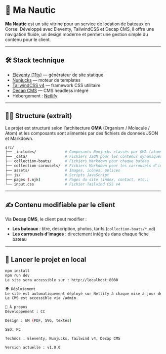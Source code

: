 # 🚤 Ma Nautic

**Ma Nautic** est un site vitrine pour un service de location de bateaux en Corse. Développé avec Eleventy, TailwindCSS et Decap CMS, il offre une navigation fluide, un design moderne et permet une gestion simple du contenu pour le client.

---

## 🛠️ Stack technique

- [Eleventy (11ty)](https://www.11ty.dev/) — générateur de site statique
- [Nunjucks](https://mozilla.github.io/nunjucks/) — moteur de templates
- [TailwindCSS v4](https://tailwindcss.com/) — framework CSS utilitaire
- [Decap CMS](https://decapcms.org/) — CMS headless intégré
- Hébergement : [Netlify](https://www.netlify.com/)

---

## 🧑‍💻 Structure (extrait)

Le projet est structuré selon l’architecture **OMA** (Organism / Molecule / Atom) et les composants sont alimentés par des fichiers de données JSON et Markdown.

```bash
src/
├── _includes/             # Composants Nunjucks classés par OMA (atoms, molecules, organisms)
├── _data/                 # Fichiers JSON pour les contenus dynamiques
├── collection-boats/      # Fichiers Markdown pour chaque bateau
├── collection-carousels/  # Fichiers Markdown pour les carrousels d’images
├── assets/                # Images, icônes, polices
├── js/                    # Scripts JavaScript
├── pages (.njk)           # Pages du site (index, contact, etc.)
└── input.css              # Fichier Tailwind CSS v4
```

---

## ✍️ Contenu modifiable par le client

Via **Decap CMS**, le client peut modifier :

- **Les bateaux** : titre, description, photos, tarifs (`collection-boats/*.md`)
- **Les carrousels d’images** : directement intégrés dans chaque fiche bateau

---

## 🚀 Lancer le projet en local

```bash
npm install
npm run dev
Le site sera accessible sur : http://localhost:8080

🌍 Déploiement
Le site est automatiquement déployé sur Netlify à chaque mise à jour de la branche principale (main).
Le CMS est accessible via /admin.

📌 À propos
Développement : CC

Design : EM (PDF, SVG, textes)

SEO: PC

Technos : Eleventy, Nunjucks, Tailwind v4, Decap CMS

Version actuelle : v1.0.0